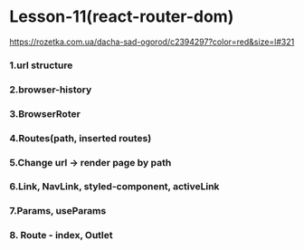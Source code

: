# Lesson-11(react-router-dom)

https://rozetka.com.ua/dacha-sad-ogorod/c2394297?color=red&size=l#321
### 1.url structure
### 2.browser-history
### 3.BrowserRoter
### 4.Routes(path, inserted routes)
### 5.Change url -> render page by path
### 6.Link, NavLink, styled-component, activeLink
### 7.Params, useParams
### 8. Route - index, Outlet